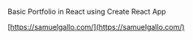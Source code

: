 Basic Portfolio in React using Create React App

[https://samuelgallo.com/](https://samuelgallo.com/)
